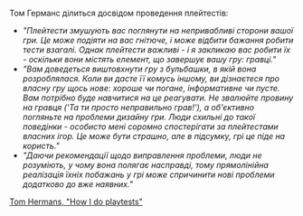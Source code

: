 Том Германс ділиться досвідом проведення плейтестів:

- *"Плейтести змушують вас поглянути на непривабливі сторони вашої гри. Це може подіяти на вас гнітюче, і може відбити бажання робити тести взагалі. Однак плейтести важливі - і я закликаю вас робити їх - оскільки вони містять елемент, що завершує вашу гру: гравці."*
- *"Вам доведеться виштовхнути гру з бульбашки, в якій вона розроблялася. Коли ви дасте її комусь іншому, ви дізнаєтеся про власну гру щось нове: хороше чи погане, інформативне чи пусте. Вам потрібно буде навчитися на це реагувати. Не звалюйте провину на гравця ('Та ти просто неправильно грав!'), а об'єктивно погляньте на проблеми дизайну гри. Люди схильні до такої поведінки - особисто мені соромно спостерігати за плейтестами власних ігор. Це може бути страшно, але в підсумку, грі це піде на користь."*
- *"Даючи рекомендації щодо виправлення проблеми, люди не розуміють, у чому вона полягає насправді, тому прямолінійна реалізація їхніх побажань у грі може спричинити нові проблеми додатково до вже наявних."*

[Tom Hermans, "How I do playtests"](https://auroriax.com/how-i-do-playtests/)

